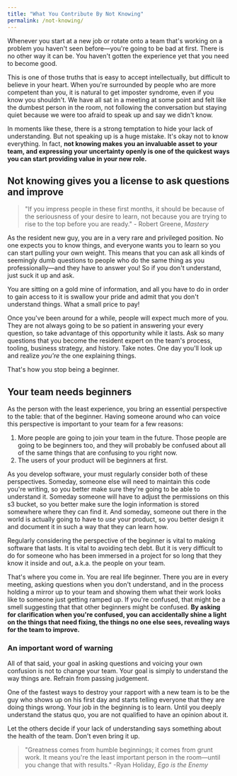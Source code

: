 ```yaml
---
title: "What You Contribute By Not Knowing"
permalink: /not-knowing/
---
```


Whenever you start at a new job or rotate onto a team that's working on a problem you haven't seen before—you're going to be bad at first. There is no other way it can be. You haven't gotten the experience yet that you need to become good.

This is one of those truths that is easy to accept intellectually, but difficult to believe in your heart. When you're surrounded by people who are more competent than you, it is natural to get imposter syndrome, even if you know you shouldn't. We have all sat in a meeting at some point and felt like the dumbest person in the room, not following the conversation but staying quiet because we were too afraid to speak up and say we didn't know.

In moments like these, there is a strong temptation to hide your lack of understanding. But not speaking up is a huge mistake. It's okay not to know everything. In fact, **not knowing makes you an invaluable asset to your team, and expressing your uncertainty openly is one of the quickest ways you can start providing value in your new role.**

## Not knowing gives you a license to ask questions and improve

> "If you impress people in these first months, it should be because of the seriousness of your desire to learn, not because you are trying to rise to the top before you are ready." - Robert Greene, *Mastery*

As the resident new guy, you are in a very rare and privileged position. No one expects you to know things, and everyone wants you to learn so you can start pulling your own weight. This means that you can ask all kinds of seemingly dumb questions to people who do the same thing as you professionally—and they have to answer you! So if you don't understand, just suck it up and ask.

You are sitting on a gold mine of information, and all you have to do in order to gain access to it is swallow your pride and admit that you don't understand things. What a small price to pay! 

Once you've been around for a while, people will expect much more of you. They are not always going to be so patient in answering your every question, so take advantage of this opportunity while it lasts. Ask so many questions that you become the resident expert on the team's process, tooling, business strategy, and history. Take notes. One day you'll look up and realize *you're* the one explaining things.

That's how you stop being a beginner.

## Your team needs beginners

As the person with the least experience, you bring an essential perspective to the table: that of the beginner. Having someone around who can voice this perspective is important to your team for a few reasons:

1. More people are going to join your team in the future. Those people are going to be beginners too, and they will probably be confused about all of the same things that are confusing to you right now. 
1. The users of your product will be beginners at first. 

As you develop software, your must regularly consider both of these perspectives. Someday, someone else will need to maintain this code you're writing, so you better make sure they're going to be able to understand it. Someday someone will have to adjust the permissions on this s3 bucket, so you better make sure the login information is stored somewhere where they can find it. And someday, someone out there in the world is actually going to have to *use* your product, so you better design it and document it in such a way that they can learn how.

Regularly considering the perspective of the beginner is vital to making software that lasts. It is vital to avoiding tech debt. But it is very difficult to do for someone who has been immersed in a project for so long that they know it inside and out, a.k.a. the people on your team.

That's where you come in. You are real life beginner. There you are in every meeting, asking questions when you don't understand, and in the process holding a mirror up to your team and showing them what their work looks like to someone just getting ramped up. If you're confused, that might be a smell suggesting that that other beginners might be confused. **By asking for clarification when you're confused, you can accidentally shine a light on the things that need fixing, the things no one else sees, revealing ways for the team to improve.**


### An important word of warning

All of that said, your goal in asking questions and voicing your own confusion is not to change your team. Your goal is simply to understand the way things are. Refrain from passing judgement. 

One of the fastest ways to destroy your rapport with a new team is to be the guy who shows up on his first day and starts telling everyone that they are doing things wrong. Your job in the beginning is to learn. Until you deeply understand the status quo, you are not qualified to have an opinion about it. 

Let the others decide if your lack of understanding says something about the health of the team. Don't even bring it up.

> "Greatness comes from humble beginnings; it comes from grunt work. It means you're the least important person in the room—until you change that with results." -Ryan Holiday, *Ego is the Enemy*